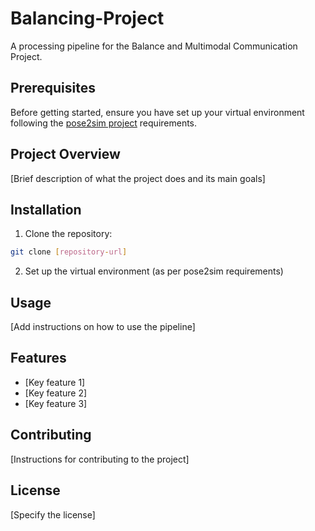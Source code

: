 # Balancing-Project

A processing pipeline for the Balance and Multimodal Communication Project.

## Prerequisites

Before getting started, ensure you have set up your virtual environment following the [pose2sim project](https://github.com/perfanalytics/pose2sim) requirements.

## Project Overview

[Brief description of what the project does and its main goals]

## Installation

1. Clone the repository:
```bash
git clone [repository-url]
```

2. Set up the virtual environment (as per pose2sim requirements)

## Usage

[Add instructions on how to use the pipeline]

## Features

- [Key feature 1]
- [Key feature 2]
- [Key feature 3]

## Contributing

[Instructions for contributing to the project]

## License

[Specify the license]

